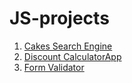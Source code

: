 # JS-projects

1. [Cakes Search Engine](https://karlasz.github.io/JS-projects/Wyszukiwarka/index)
2. [Discount CalculatorApp](https://karlasz.github.io/JS-projects/billCalculator/index)
3. [Form Validator](https://karlasz.github.io/JS-projects/FormValidator/index)
